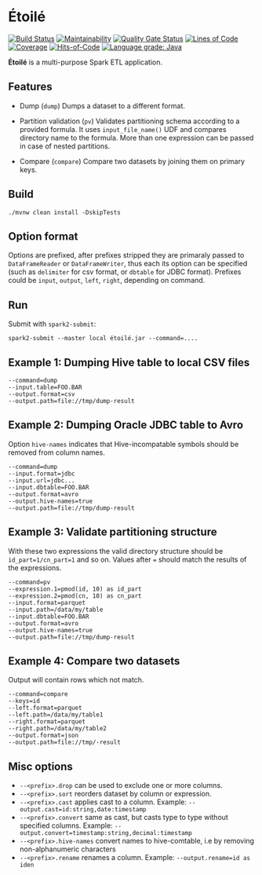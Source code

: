 # Étoilé
[![Build Status](https://travis-ci.org/andreoss/etoile.svg?branch=master)](https://travis-ci.org/andreoss/etoile)
[![Maintainability](https://api.codeclimate.com/v1/badges/45765fb306089171912c/maintainability)](https://codeclimate.com/github/andreoss/etoile/maintainability)
[![Quality Gate Status](https://sonarcloud.io/api/project_badges/measure?project=andreoss_etoile&metric=alert_status)](https://sonarcloud.io/dashboard?id=andreoss_etoile)
[![Lines of Code](https://sonarcloud.io/api/project_badges/measure?project=andreoss_etoile&metric=ncloc)](https://sonarcloud.io/dashboard?id=andreoss_etoile)
[![Coverage](https://sonarcloud.io/api/project_badges/measure?project=andreoss_etoile&metric=coverage)](https://sonarcloud.io/dashboard?id=andreoss_etoile)
[![Hits-of-Code](https://hitsofcode.com/github/andreoss/etoile)](https://hitsofcode.com/view/github/andreoss/etoile)
[![Language grade: Java](https://img.shields.io/lgtm/grade/java/g/andreoss/etoile.svg?logo=lgtm&logoWidth=18)](https://lgtm.com/projects/g/andreoss/etoile/context:java)

**Étoilé** is a multi-purpose Spark ETL application.

## Features

* Dump (`dump`)
  Dumps a dataset to a different format.

* Partition validation (`pv`)
  Validates partitioning schema according to a provided formula.
  It uses `input_file_name()` UDF and compares directory name to the formula.
  More than one expression can be passed in case of nested partitions.

* Compare (`compare`)
  Compare two datasets by joining them on primary keys.

## Build

```
./mvnw clean install -DskipTests
```

## Option format

Options are prefixed, after prefixes stripped they are primaraly passed to `DataFrameReader` or `DataFrameWriter`, thus each its option can be specified (such as `delimiter` for csv format, or `dbtable` for JDBC format).
Prefixes could be `input`, `output`, `left`, `right`, depending on command.


## Run

Submit with `spark2-submit`:

```
spark2-submit --master local étoilé.jar --command=....
```

## Example 1: Dumping Hive table to local CSV files

```
--command=dump
--input.table=FOO.BAR
--output.format=csv
--output.path=file://tmp/dump-result
```
## Example 2: Dumping Oracle JDBC table to Avro
Option `hive-names` indicates that Hive-incompatable symbols should be removed from column names.

```
--command=dump
--input.format=jdbc
--input.url=jdbc...
--input.dbtable=FOO.BAR
--output.format=avro
--output.hive-names=true
--output.path=file://tmp/dump-result
```

## Example 3: Validate partitioning structure

With these two expressions the valid directory structure should be `id_part=1/cn_part=1` and so on.
Values after `=` should match the results of the expressions.

```
--command=pv
--expression.1=pmod(id, 10) as id_part
--expression.2=pmod(cn, 10) as cn_part
--input.format=parquet
--input.path=/data/my/table
--input.dbtable=FOO.BAR
--output.format=avro
--output.hive-names=true
--output.path=file://tmp/dump-result
```

## Example 4: Compare two datasets
Output will contain rows which not match.
```
--command=compare
--keys=id
--left.format=parquet
--left.path=/data/my/table1
--right.format=parquet
--right.path=/data/my/table2
--output.format=json
--output.path=file://tmp/-result
```

## Misc options

* `--<prefix>.drop` can be used to exclude one or more columns.
* `--<prefix>.sort` reorders dataset by column or expression.
* `--<prefix>.cast` applies cast to a column.
Example: `--output.cast=id:string,date:timestamp`
* `--<prefix>.convert` same as cast, but casts type to type without specified columns.
Example: `--output.convert=timestamp:string,decimal:timestamp`
* `--<prefix>.hive-names` convert names to hive-comtable, i.e by removing non-alphanumeric characters
* `--<prefix>.rename` renames a column.
Example: `--output.rename=id as iden`
